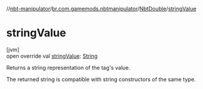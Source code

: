 //[nbt-manipulator](../../../index.md)/[br.com.gamemods.nbtmanipulator](../index.md)/[NbtDouble](index.md)/[stringValue](string-value.md)

# stringValue

[jvm]\
open override val [stringValue](string-value.md): [String](https://kotlinlang.org/api/latest/jvm/stdlib/kotlin/-string/index.html)

Returns a string representation of the tag's value.

The returned string is compatible with string constructors of the same type.
